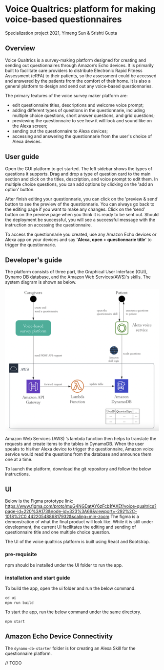 # Voice Qualtrics: platform for making voice-based questionnaires

Specialization project 2021, Yimeng Sun & Srishti Gupta

## Overview

Voice Qualtrics is a survey-making platform designed for creating and sending out questionnaires through Amazon’s Echo devices. It is primarily built to facilitate care providers to distribute Electronic Rapid Fitness Assessment (eRFA) to their patients, so the assessment could be accessed and answered by the patients from the comfort of their home. It is also a general platform to design and send out any voice-based questionnaries. 

The primary features of the voice survey maker platform are: 
- edit questionnaire titles, descriptions and welcome voice prompt;
- adding different types of questions in the questionnarie, including multiple choice questions, short answer questions, and grid questions; 
- previewing the questionnaire to see how it will look and sound like on the Alexa screen; 
- sending out the questionnaire to Alexa devices; 
- accessing and answering the questionnarie from the user's choice of Alexa devices. 


## User guide

Open the GUI platform to get started. The left sidebar shows the types of questions it supports. Drag and drop a type of question card to the main section and click on the titles, description, and voice prompt to edit them. In multiple choice questions, you can add options by clicking on the 'add an option' button.  

After finish editing your questionnarie, you can click on the 'preview & send' button to see the preview of the questionnarie. You can always go back to the editing page if you want to make any changes. Click on the ‘send’ button on the preview page when you think it is ready to be sent out. Should the deployment be successful, you will see a successful message with the instruction on accessing the questionnaire. 

To access the questionnarie you created, use any Amazon Echo devices or Alexa app on your devices and say '**Alexa, open + questionnarie title**' to trigger the questionnarie. 

## Developer's guide

The platform consists of three part, the Graphical User Interface (GUI), Dynamo DB database, and the Amazon Web Services(AWS)'s skills. The system diagram is shown as below. 

![system](system_components.png)


Amazon Web Services (AWS) ’s lambda function then helps to translate the requests and create items to the tables in DynamoDB. When the user speaks to his/her Alexa device to trigger the questionnaire, Amazon voice service would read the questions from the database and announce them one at a time.  

To launch the platform, download the git repository and follow the below instructions. 

## UI

Below is the Figma prototype link: https://www.figma.com/proto/muG4NGDatAY6zFcb1fAXEf/voice-qualtrics?page-id=220%3A173&node-id=323%3A69&viewport=-292%2C-1018%2C0.4422054886817932&scaling=min-zoom
The figma is a demonstration of what the final product will look like. While it is still under development, the current UI facilitates the editing and sending of questionnaire title and one multiple choice question. 

The UI of the voice qualtrics platform is built using React and Bootstrap. 

### pre-requisite

npm should be installed under the UI folder to run the app.  

### installation and start guide

To build the app, open the ui folder and run the below command.  
```
cd ui
npm run build
```
To start the app, run the below command under the same directory.

```
npm start
```

## Amazon Echo Device Connectivity

The `dynamo-db-starter` folder is for creating an Alexa Skill for the questionnaire platform.

// TODO

